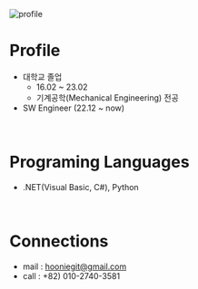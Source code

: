 ![profile](https://github.com/hooniegit/hooniegit/assets/130134750/01149229-2d5a-4f4f-84d3-80ef6447368e)

# Profile
- 대학교 졸업
  - 16.02 ~ 23.02
  - 기계공학(Mechanical Engineering) 전공
- SW Engineer (22.12 ~ now)
<br>

# Programing Languages
- .NET(Visual Basic, C#), Python
<br>

# Connections
- mail : hooniegit@gmail.com
- call : +82) 010-2740-3581
